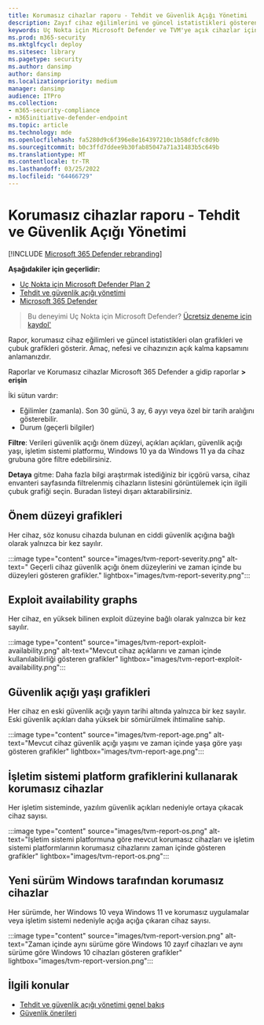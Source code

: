 ```yaml
---
title: Korumasız cihazlar raporu - Tehdit ve Güvenlik Açığı Yönetimi
description: Zayıf cihaz eğilimlerini ve güncel istatistikleri gösteren bir rapor. Amaç, nefesi ve cihazınızın açık kalma kapsamını anlamanızdır.
keywords: Uç Nokta için Microsoft Defender ve TVM'ye açık cihazlar için Uç Nokta için Microsoft Defender, tvm, tehdit & saldırıya maruz kalma, tehdit ve güvenlik açığını azaltma, güvenlik yapılandırmasını izleme
ms.prod: m365-security
ms.mktglfcycl: deploy
ms.sitesec: library
ms.pagetype: security
ms.author: dansimp
author: dansimp
ms.localizationpriority: medium
manager: dansimp
audience: ITPro
ms.collection:
- m365-security-compliance
- m365initiative-defender-endpoint
ms.topic: article
ms.technology: mde
ms.openlocfilehash: fa5280d9c6f396e8e164397210c1b58dfcfc8d9b
ms.sourcegitcommit: b0c3ffd7ddee9b30fab85047a71a31483b5c649b
ms.translationtype: MT
ms.contentlocale: tr-TR
ms.lasthandoff: 03/25/2022
ms.locfileid: "64466729"
---
```

# <a name="vulnerable-devices-report---threat-and-vulnerability-management"></a>Korumasız cihazlar raporu - Tehdit ve Güvenlik Açığı Yönetimi

[!INCLUDE [Microsoft 365 Defender rebranding](../../includes/microsoft-defender.md)]

**Aşağıdakiler için geçerlidir:**

- [Uç Nokta için Microsoft Defender Plan 2](https://go.microsoft.com/fwlink/?linkid=2154037)
- [Tehdit ve güvenlik açığı yönetimi](next-gen-threat-and-vuln-mgt.md)
- [Microsoft 365 Defender](https://go.microsoft.com/fwlink/?linkid=2118804)

> Bu deneyimi Uç Nokta için Microsoft Defender? [Ücretsiz deneme için kaydol'](https://signup.microsoft.com/create-account/signup?products=7f379fee-c4f9-4278-b0a1-e4c8c2fcdf7e&ru=https://aka.ms/MDEp2OpenTrial?ocid=docs-wdatp-portaloverview-abovefoldlink)

Rapor, korumasız cihaz eğilimleri ve güncel istatistikleri olan grafikleri ve çubuk grafikleri gösterir. Amaç, nefesi ve cihazınızın açık kalma kapsamını anlamanızdır.

Raporlar ve Korumasız cihazlar Microsoft 365 Defender a gidip raporlar **> erişin**

İki sütun vardır:

- Eğilimler (zamanla). Son 30 günü, 3 ay, 6 ayyı veya özel bir tarih aralığını gösterebilir.
- Durum (geçerli bilgiler)

**Filtre**: Verileri güvenlik açığı önem düzeyi, açıkları açıkları, güvenlik açığı yaşı, işletim sistemi platformu, Windows 10 ya da Windows 11 ya da cihaz grubuna göre filtre edebilirsiniz.

**Detaya** gitme: Daha fazla bilgi araştırmak istediğiniz bir içgörü varsa, cihaz envanteri sayfasında filtrelenmiş cihazların listesini görüntülemek için ilgili çubuk grafiği seçin. Buradan listeyi dışarı aktarabilirsiniz.

## <a name="severity-level-graphs"></a>Önem düzeyi grafikleri

Her cihaz, söz konusu cihazda bulunan en ciddi güvenlik açığına bağlı olarak yalnızca bir kez sayılır.

:::image type="content" source="images/tvm-report-severity.png" alt-text=" Geçerli cihaz güvenlik açığı önem düzeylerini ve zaman içinde bu düzeyleri gösteren grafikler." lightbox="images/tvm-report-severity.png":::

## <a name="exploit-availability-graphs"></a>Exploit availability graphs

Her cihaz, en yüksek bilinen exploit düzeyine bağlı olarak yalnızca bir kez sayılır.

:::image type="content" source="images/tvm-report-exploit-availability.png" alt-text="Mevcut cihaz açıklarını ve zaman içinde kullanılabilirliği gösteren grafikler" lightbox="images/tvm-report-exploit-availability.png":::

## <a name="vulnerability-age-graphs"></a>Güvenlik açığı yaşı grafikleri

Her cihaz en eski güvenlik açığı yayın tarihi altında yalnızca bir kez sayılır. Eski güvenlik açıkları daha yüksek bir sömürülmek ihtimaline sahip.

:::image type="content" source="images/tvm-report-age.png" alt-text="Mevcut cihaz güvenlik açığı yaşını ve zaman içinde yaşa göre yaşı gösteren grafikler" lightbox="images/tvm-report-age.png":::

## <a name="vulnerable-devices-by-operating-system-platform-graphs"></a>İşletim sistemi platform grafiklerini kullanarak korumasız cihazlar

Her işletim sisteminde, yazılım güvenlik açıkları nedeniyle ortaya çıkacak cihaz sayısı.

:::image type="content" source="images/tvm-report-os.png" alt-text="İşletim sistemi platformuna göre mevcut korumasız cihazları ve işletim sistemi platformlarının korumasız cihazlarını zaman içinde gösteren grafikler" lightbox="images/tvm-report-os.png":::

## <a name="vulnerable-devices-by-windows-version-graphs"></a>Yeni sürüm Windows tarafından korumasız cihazlar

Her sürümde, her Windows 10 veya Windows 11 ve korumasız uygulamalar veya işletim sistemi nedeniyle açığa açığa çıkaran cihaz sayısı.

:::image type="content" source="images/tvm-report-version.png" alt-text="Zaman içinde aynı sürüme göre Windows 10 zayıf cihazları ve aynı sürüme göre Windows 10 cihazları gösteren grafikler" lightbox="images/tvm-report-version.png":::

## <a name="related-topics"></a>İlgili konular

- [Tehdit ve güvenlik açığı yönetimi genel bakış](next-gen-threat-and-vuln-mgt.md)
- [Güvenlik önerileri](tvm-security-recommendation.md)
